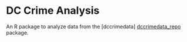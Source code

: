 # DC Crime Analysis

An R package to analyze data from the [dccrimedata] [dccrimedata_repo] package.

[dccrimedata_repo]: https://github.com/eshilts/dc_crime_data "DC Crime Data Repo"

